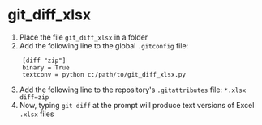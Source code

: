 # git_diff_xlsx

1. Place the file `git_diff_xlsx` in a folder
2. Add the following line to the global `.gitconfig` file:

```
    [diff "zip"]
    binary = True
    textconv = python c:/path/to/git_diff_xlsx.py
```

3. Add the following line to the repository's `.gitattributes` file:
    `*.xlsx diff=zip`
4. Now, typing `git diff` at the prompt will produce text versions
of Excel `.xlsx` files 